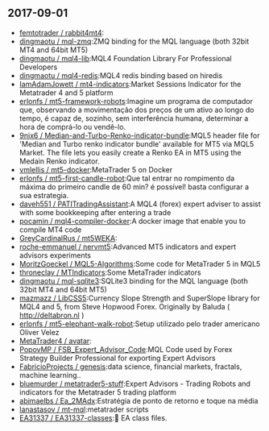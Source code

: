 ## 2017-09-01

* [femtotrader / rabbit4mt4](https://github.com/femtotrader/rabbit4mt4):
* [dingmaotu / mql-zmq](https://github.com/dingmaotu/mql-zmq):ZMQ binding for the MQL language (both 32bit MT4 and 64bit MT5)
* [dingmaotu / mql4-lib](https://github.com/dingmaotu/mql4-lib):MQL4 Foundation Library For Professional Developers
* [dingmaotu / mql4-redis](https://github.com/dingmaotu/mql4-redis):MQL4 redis binding based on hiredis
* [IamAdamJowett / mt4-indicators](https://github.com/IamAdamJowett/mt4-indicators):Market Sessions Indicator for the Metatrader 4 and 5 platform
* [erlonfs / mt5-framework-robots](https://github.com/erlonfs/mt5-framework-robots):Imagine um programa de computador que, observando a movimentação dos preços de um ativo ao longo do tempo, é capaz de, sozinho, sem interferência humana, determinar a hora de comprá-lo ou vendê-lo.
* [9nix6 / Median-and-Turbo-Renko-indicator-bundle](https://github.com/9nix6/Median-and-Turbo-Renko-indicator-bundle):MQL5 header file for 'Median and Turbo renko indicator bundle' available for MT5 via MQL5 Market. The file lets you easily create a Renko EA in MT5 using the Medain Renko indicator.
* [vmlellis / mt5-docker](https://github.com/vmlellis/mt5-docker):MetaTrader 5 on Docker
* [erlonfs / mt5-first-candle-robot](https://github.com/erlonfs/mt5-first-candle-robot):Que tal entrar no rompimento da máxima do primeiro candle de 60 min? é possível! basta configurar a sua estrategia.
* [daveh551 / PATITradingAssistant](https://github.com/daveh551/PATITradingAssistant):A MQL4 (forex) expert adviser to assist with some bookkeeping after entering a trade
* [pocamin / mql4-compiler-docker](https://github.com/pocamin/mql4-compiler-docker):A docker image that enable you to compile MT4 code
* [GreyCardinalRus / mt5WEKA](https://github.com/GreyCardinalRus/mt5WEKA):
* [roche-emmanuel / nervmt5](https://github.com/roche-emmanuel/nervmt5):Advanced MT5 indicators and expert advisors experiments
* [MoritzGoeckel / MQL5-Algorithms](https://github.com/MoritzGoeckel/MQL5-Algorithms):Some code for MetaTrader 5 in MQL5
* [throneclay / MTIndicators](https://github.com/throneclay/MTIndicators):Some MetaTrader indicators
* [dingmaotu / mql-sqlite3](https://github.com/dingmaotu/mql-sqlite3):SQLite3 binding for the MQL language (both 32bit MT4 and 64bit MT5)
* [mazmazz / LibCSS5](https://github.com/mazmazz/LibCSS5):Currency Slope Strength and SuperSlope library for MQL4 and 5, from Steve Hopwood Forex. Originally by Baluda ( http://deltabron.nl )
* [erlonfs / mt5-elephant-walk-robot](https://github.com/erlonfs/mt5-elephant-walk-robot):Setup utilizado pelo trader americano Oliver Velez
* [MetaTrader4 / avatar](https://github.com/MetaTrader4/avatar):
* [PopovMP / FSB_Expert_Advisor_Code](https://github.com/PopovMP/FSB_Expert_Advisor_Code):MQL Code used by Forex Strategy Builder Professional for exporting Expert Advisors
* [FabricioProjects / genesis](https://github.com/FabricioProjects/genesis):data science, financial markets, fractals, machine learning..
* [bluemurder / metatrader5-stuff](https://github.com/bluemurder/metatrader5-stuff):Expert Advisors - Trading Robots and indicators for the Metatrader 5 trading platform
* [abimaelbs / Ea_2MAdx](https://github.com/abimaelbs/Ea_2MAdx):Estratégia de ponto de retorno e toque na média
* [lanastasov / mt-mql](https://github.com/lanastasov/mt-mql):metatrader scripts
* [EA31337 / EA31337-classes](https://github.com/EA31337/EA31337-classes):📄 EA class files.
